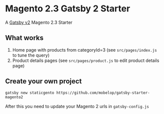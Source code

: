 # Magento 2.3 Gatsby 2 Starter

A [Gatsby v2][gatsby] Magento 2.3 Starter

## What works

1. Home page with products from categoryId=3 (see `src/pages/index.js` to tune the query)
2. Product details pages (see `src/pages/product.js` to edit product details page)

## Create your own project

`gatsby new staticgento https://github.com/mobelop/gatsby-starter-magento2`

After this you need to update your Magento 2 urls in `gatsby-config.js` 

[gatsby]: https://www.gatsbyjs.org/
